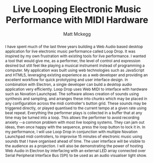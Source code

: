 --- 
  title: "Live Looping Electronic Music Performance with MIDI Hardware" 
  abstract: "I have spent much of the last three years building a Web Audio based desktop application for live electronic music performance called Loop Drop. It was inspired by my own frustration with existing tools for live performance. I wanted a tool that would give me, as a performer, the level of control and expression desired but still feel like playing a musical instrument instead of programming a computer. My application was built using web technologies such as JavaScript and HTML5, leveraging existing experience as a web developer and providing an excellent workflow for quick prototyping and user interface design. In combination with Electron, a single developer can build a desktop audio application very efficiently. Loop Drop uses Web MIDI to interface with hardware such as Novation Launchpad. The software allows creation of sounds using synthesis and sampling, and arranges these into chunks which may be placed in any configuration across the midi controller's button grid. These sounds may be triggered directly, or played quantised to the current tempo at a given rate using beat repeat. Everything the performer plays is collected in a buffer that at any time may be turned into a loop. This allows the performer to avoid recording anxiety --a common problem with most live looping systems. They can jam out ideas, then once happy with the sequence, press the loop button to lock it in. In my performance, I will use Loop Drop in conjunction with multiple Novation Launchpad midi controllers, to improvise 15 minutes of electronic music using sounds that I have organised ahead of time. The user interface will be visible to the audience as a projection. I will also be demonstrating the power of hosting Web Audio in Electron by interfacing with an external LED array connected over Serial Peripheral Interface Bus (SPI) to be used as an audio visualiser light show." 
  address: "Atlanta, Georgia" 
  author: "Matt Mckegg" 
  booktitle: "Proceedings of the International Web Audio Conference" 
  editor: "Jason Freeman, Alexander Lerch, Matthew Paradis" 
  month: "Proceedings of the International Web Audio Conference"
  pages: "2016" 
  publisher: "Georgia Tech" 
  series: "WAC '16"
  type: "Performance"  
  year: "2016" 
  id: "2016_EA_7" 
  tags: year2016
  media: https://smartech.gatech.edu/bitstream/handle/1853/54638/livelooping_videostream.html?sequence=8&isAllowed=y 
  pdflink: /_data/papers/pdf/2016/2016_7.pdf
  ISSN: 2663-5844
---